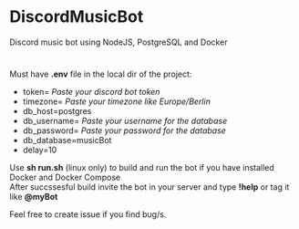 # DiscordMusicBot

Discord music bot using NodeJS, PostgreSQL and Docker

#

Must have **.env** file in the local dir of the project:

- token= _Paste your discord bot token_
- timezone= _Paste your timezone like Europe/Berlin_
- db_host=postgres
- db_username= _Paste your username for the database_
- db_password= _Paste your password for the database_
- db_database=musicBot
- delay=10

Use **sh run.sh** (linux only) to build and run the bot if you have installed Docker and Docker Compose\
After succssesful build invite the bot in your server and type **!help** or tag it like **@myBot**

Feel free to create issue if you find bug/s.

